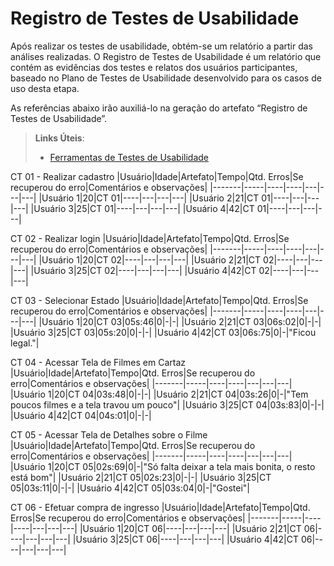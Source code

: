 # Registro de Testes de Usabilidade

Após realizar os testes de usabilidade, obtém-se um relatório a partir das análises realizadas. O Registro de Testes de Usabilidade é um relatório que contém as evidências dos testes e relatos dos usuários participantes, baseado no Plano de Testes de Usabilidade desenvolvido para os casos de uso desta etapa.

As referências abaixo irão auxiliá-lo na geração do artefato “Registro de Testes de Usabilidade”.

> **Links Úteis**:
> - [Ferramentas de Testes de Usabilidade](https://www.usability.gov/how-to-and-tools/resources/templates.html)

CT 01 - Realizar cadastro
|Usuário|Idade|Artefato|Tempo|Qtd. Erros|Se recuperou do erro|Comentários e observações|
|-------|-----|----|----|---|---|---|
|Usuário 1|20|CT 01|----|---|---|---|
|Usuário 2|21|CT 01|----|---|---|---|
|Usuário 3|25|CT 01|----|---|---|---|
|Usuário 4|42|CT 01|----|---|---|---|

CT 02 - Realizar login
|Usuário|Idade|Artefato|Tempo|Qtd. Erros|Se recuperou do erro|Comentários e observações|
|-------|-----|----|----|---|---|---|
|Usuário 1|20|CT 02|----|---|---|---|
|Usuário 2|21|CT 02|----|---|---|---|
|Usuário 3|25|CT 02|----|---|---|---|
|Usuário 4|42|CT 02|----|---|---|---|

CT 03 - Selecionar Estado
|Usuário|Idade|Artefato|Tempo|Qtd. Erros|Se recuperou do erro|Comentários e observações|
|-------|-----|----|----|---|---|---|
|Usuário 1|20|CT 03|05s:46|0|-|-|
|Usuário 2|21|CT 03|06s:02|0|-|-|
|Usuário 3|25|CT 03|05s:20|0|-|-|
|Usuário 4|42|CT 03|06s:75|0|-|"Ficou legal."|

CT 04 - Acessar Tela de Filmes em Cartaz
|Usuário|Idade|Artefato|Tempo|Qtd. Erros|Se recuperou do erro|Comentários e observações|
|-------|-----|----|----|---|---|---|
|Usuário 1|20|CT 04|03s:48|0|-|-|
|Usuário 2|21|CT 04|03s:26|0|-|"Tem poucos filmes e a tela travou um pouco"|
|Usuário 3|25|CT 04|03s:83|0|-|-|
|Usuário 4|42|CT 04|04s:01|0|-|-|

CT 05 - Acessar Tela de Detalhes sobre o Filme
|Usuário|Idade|Artefato|Tempo|Qtd. Erros|Se recuperou do erro|Comentários e observações|
|-------|-----|----|----|---|---|---|
|Usuário 1|20|CT 05|02s:69|0|-|"Só falta deixar a tela mais bonita, o resto está bom"|
|Usuário 2|21|CT 05|02s:23|0|-|-|
|Usuário 3|25|CT 05|03s:11|0|-|-|
|Usuário 4|42|CT 05|03s:04|0|-|"Gostei"|

CT 06 - Efetuar compra de ingresso
|Usuário|Idade|Artefato|Tempo|Qtd. Erros|Se recuperou do erro|Comentários e observações|
|-------|-----|----|----|---|---|---|
|Usuário 1|20|CT 06|----|---|---|---|
|Usuário 2|21|CT 06|----|---|---|---|
|Usuário 3|25|CT 06|----|---|---|---|
|Usuário 4|42|CT 06|----|---|---|---|
